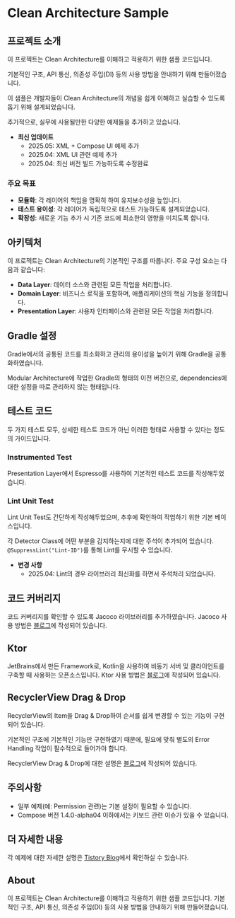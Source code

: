 # Clean Architecture Sample

## 프로젝트 소개

이 프로젝트는 Clean Architecture를 이해하고 적용하기 위한 샘플 코드입니다. 

기본적인 구조, API 통신, 의존성 주입(DI) 등의 사용 방법을 안내하기 위해 만들어졌습니다. 

이 샘플은 개발자들이 Clean Architecture의 개념을 쉽게 이해하고 실습할 수 있도록 돕기 위해 설계되었습니다.

추가적으로, 실무에 사용될만한 다양한 예제들을 추가하고 있습니다.

- **최신 업데이트**
  - 2025.05: XML + Compose UI 예제 추가
  - 2025.04: XML UI 관련 예제 추가
  - 2025.04: 최신 버전 빌드 가능하도록 수정완료

### 주요 목표

- **모듈화**: 각 레이어의 책임을 명확히 하여 유지보수성을 높입니다.
- **테스트 용이성**: 각 레이어가 독립적으로 테스트 가능하도록 설계되었습니다.
- **확장성**: 새로운 기능 추가 시 기존 코드에 최소한의 영향을 미치도록 합니다.

## 아키텍처

이 프로젝트는 Clean Architecture의 기본적인 구조를 따릅니다. 주요 구성 요소는 다음과 같습니다:

* **Data Layer**: 데이터 소스와 관련된 모든 작업을 처리합니다.
* **Domain Layer**: 비즈니스 로직을 포함하며, 애플리케이션의 핵심 기능을 정의합니다.
* **Presentation Layer**: 사용자 인터페이스와 관련된 모든 작업을 처리합니다.

## Gradle 설정

Gradle에서의 공통된 코드를 최소화하고 관리의 용이성을 높이기 위해 Gradle을 공통화하였습니다. 

Modular Architecture에 작업한 Gradle의 형태의 이전 버전으로, dependencies에 대한 설정을 따로 관리하지 않는 형태입니다.

## 테스트 코드

두 가지 테스트 모두, 상세한 테스트 코드가 아닌 이러한 형태로 사용할 수 있다는 정도의 가이드입니다.

### Instrumented Test

Presentation Layer에서 Espresso를 사용하여 기본적인 테스트 코드를 작성해두었습니다.

### Lint Unit Test

Lint Unit Test도 간단하게 작성해두었으며, 추후에 확인하여 작업하기 위한 기본 베이스입니다.

각 Detector Class에 어떤 부분을 감지하는지에 대한 주석이 추가되어 있습니다. `@SuppressLint("Lint-ID")`를 통해 Lint를 무시할 수 있습니다.

- **변경 사항**
  - 2025.04: Lint의 경우 라이브러리 최신화를 하면서 주석처리 되었습니다. 

## 코드 커버리지

코드 커버리지를 확인할 수 있도록 Jacoco 라이브러리를 추가하였습니다. Jacoco 사용 방법은 [블로그](https://heegs.tistory.com/131)에 작성되어 있습니다.

## Ktor

JetBrains에서 만든 Framework로, Kotlin을 사용하여 비동기 서버 및 클라이언트를 구축할 때 사용하는 오픈소스입니다. 
Ktor 사용 방법은 [블로그](https://heegs.tistory.com/133)에 작성되어 있습니다.

## RecyclerView Drag & Drop

RecyclerView의 Item을 Drag & Drop하여 순서를 쉽게 변경할 수 있는 기능이 구현되어 있습니다. 

기본적인 구조에 기본적인 기능만 구현하였기 때문에, 필요에 맞춰 별도의 Error Handling 작업이 필수적으로 들어가야 합니다.

RecyclerView Drag & Drop에 대한 설명은 [블로그](https://heegs.tistory.com/139)에 작성되어 있습니다.

## 주의사항

* 일부 예제(예: Permission 관련)는 기본 설정이 필요할 수 있습니다.
* Compose 버전 1.4.0-alpha04 이하에서는 키보드 관련 이슈가 있을 수 있습니다.

## 더 자세한 내용

각 예제에 대한 자세한 설명은 [Tistory Blog](https://heegs.tistory.com)에서 확인하실 수 있습니다.

## About

이 프로젝트는 Clean Architecture를 이해하고 적용하기 위한 샘플 코드입니다. 기본적인 구조, API 통신, 의존성 주입(DI) 등의 사용 방법을 안내하기 위해 만들어졌습니다.
